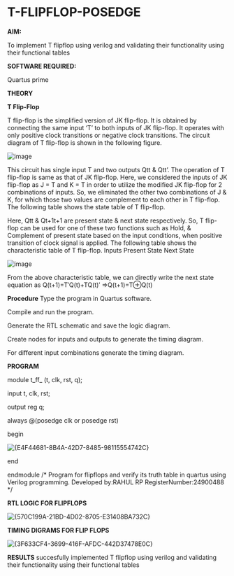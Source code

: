 # T-FLIPFLOP-POSEDGE

**AIM:**

To implement  T flipflop using verilog and validating their functionality using their functional tables

**SOFTWARE REQUIRED:**

Quartus prime

**THEORY**

**T Flip-Flop**

T flip-flop is the simplified version of JK flip-flop. It is obtained by connecting the same input ‘T’ to both inputs of JK flip-flop. It operates with only positive clock transitions or negative clock transitions. The circuit diagram of T flip-flop is shown in the following figure.

![image](https://github.com/naavaneetha/T-FLIPFLOP-POSEDGE/assets/154305477/458a68fe-2d08-4a9d-ac4f-7ae0480ce0bd)

 
This circuit has single input T and two outputs Qtt & Qtt’. The operation of T flip-flop is same as that of JK flip-flop. Here, we considered the inputs of JK flip-flop as J = T and K = T in order to utilize the modified JK flip-flop for 2 combinations of inputs. So, we eliminated the other two combinations of J & K, for which those two values are complement to each other in T flip-flop. The following table shows the state table of T flip-flop.

Here, Qtt & Qt+1t+1 are present state & next state respectively. So, T flip-flop can be used for one of these two functions such as Hold, & Complement of present state based on the input conditions, when positive transition of clock signal is applied. The following table shows the characteristic table of T flip-flop. Inputs Present State Next State

![image](https://github.com/naavaneetha/T-FLIPFLOP-POSEDGE/assets/154305477/cdd7fb32-539f-4b66-bb8d-f305a153c886)

 
From the above characteristic table, we can directly write the next state equation as Q(t+1)=T′Q(t)+TQ(t)′ ⇒Q(t+1)=T⊕Q(t)

**Procedure**
Type the program in Quartus software.

Compile and run the program.

Generate the RTL schematic and save the logic diagram.

Create nodes for inputs and outputs to generate the timing diagram.

For different input combinations generate the timing diagram.

**PROGRAM**

module t_ff_ (t, clk, rst, q);

input t, clk, rst;

output reg q;

always @(posedge clk or posedge rst)

begin

![{E4F44681-8B4A-42D7-8485-98115554742C}](https://github.com/user-attachments/assets/a353d6a5-064d-4107-aa21-2ff360a788d3)

end

endmodule
/* Program for flipflops and verify its truth table in quartus using Verilog programming. Developed by:RAHUL RP RegisterNumber:24900488
*/

**RTL LOGIC FOR FLIPFLOPS**

![{570C199A-21BD-4D02-8705-E31408BA732C}](https://github.com/user-attachments/assets/52ae4011-4d9d-4308-8702-dc6d58a80ffd)


**TIMING DIGRAMS FOR FLIP FLOPS**

![{3F633CF4-3699-416F-AFDC-442D37478E0C}](https://github.com/user-attachments/assets/8a387636-2a83-4de3-a0a7-190478e462c2)


**RESULTS**
 succesfully implemented T flipflop using verilog and validating their functionality using their functional tables
